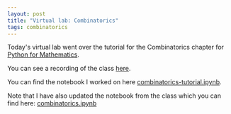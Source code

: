 ```yaml
---
layout: post
title: "Virtual lab: Combinatorics"
tags: combinatorics
---
```


Today's virtual lab went over the tutorial for the Combinatorics chapter for [Python
for Mathematics](https://vknight.org/pfm/tools-for-mathematics/05-combinations-permutations/introduction/main.html).

You can see a recording of the class [here](https://cardiff.cloud.panopto.eu/Panopto/Pages/Viewer.aspx?id=da250ce4-b404-4ed6-8513-b21200d7c916).

You can find the notebook I worked on here [combinatorics-tutorial.ipynb]({{site.baseurl}}/assets/nbs/2024-2025/combinatorics-tutorial.ipynb).

Note that I have also updated the notebook from the class which you can find
here: [combinatorics.ipynb]({{site.baseurl}}/assets/nbs/2024-2025/combinatorics.ipynb)
